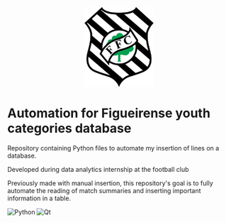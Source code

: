 
<p align="center">
  <a href = "https://figueirense.com.br/">
  <img alt="FFC" height="180" src="Figueirense.png">
  </a>
</p>

# Automation for Figueirense youth categories database
Repository containing Python files to automate my insertion of lines on a database.<br>

Developed during data analytics internship at the football club<br>

Previously made with manual insertion, this repository's goal is to fully automate the reading of match summaries and inserting important information in a table.<br>

![Python](https://img.shields.io/badge/python-3670A0?style=for-the-badge&logo=python&logoColor=ffdd54) ![Qt](https://img.shields.io/badge/Qt-%23217346.svg?style=for-the-badge&logo=Qt&logoColor=white)